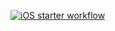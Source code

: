 [![iOS starter workflow](https://github.com/DSanzh/EssentialFeed-Starter-Project/actions/workflows/ios.yml/badge.svg?branch=master)](https://github.com/DSanzh/EssentialFeed-Starter-Project/actions/workflows/ios.yml)
